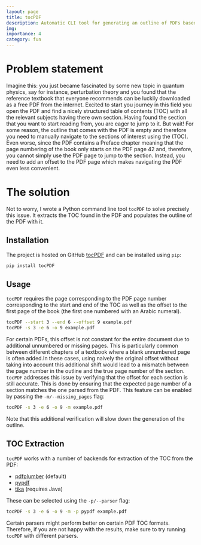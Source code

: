 ```yaml
---
layout: page
title: tocPDF
description: Automatic CLI tool for generating an outline of PDFs based on the its table of contents. 
img:
importance: 4
category: fun
---
```


# Problem statement
Imagine this: you just became fascinated by some new topic in quantum physics, say for instance, perturbation theory and you found that the reference textbook that everyone recommends can be luckily downloaded as a free PDF from the internet. Excited to start you journey in this field you open the PDF and find a nicely structured table of contents (TOC) with all the relevant subjects having there own section. Having found the section that you want to start reading from, you are eager to jump to it. But wait! For some reason, the outline that comes with the PDF is empty and therefore you need to manually navigate to the sections of interest using the (TOC). Even worse, since the PDF contains a Preface chapter meaning that the page numbering of the book only starts on the PDF page 42 and, therefore, you cannot simply use the PDF page to jump to the section. Instead, you need to add an offset to the PDF page which makes navigating the PDF even less convenient.

# The solution
Not to worry, I wrote a Python command line tool `tocPDF` to solve precisely this issue. It extracts the TOC found in the PDF and populates the outline of the PDF with it.

## Installation
The project is hosted on GitHub [tocPDF](github.com/kszenes/tocPDF) and can be installed using `pip`:
```sh
pip install tocPDF
```
## Usage
`tocPDF` requires the page corresponding to the PDF page number corresponding to the start and end of the TOC as well as the offset to the first page of the book (the first one numbered with an Arabic numeral). 
```sh
tocPDF --start 3 --end 6 --offset 9 example.pdf
tocPDF -s 3 -e 6 -o 9 example.pdf
```
For certain PDFs, this offset is not constant for the entire document due to additional unnumbered or missing pages. This is particularly common between different chapters of a textbook where a blank unnumbered page is often added.In these cases, using naively the original offset without taking into account this additional shift would lead to a mismatch between the page number in the outline and the true page number of the section. `tocPDF` addresses this issue by verifying that the offset for each section is still accurate. This is done by ensuring that the expected page number of a section matches the one parsed from the PDF. This feature can be enabled by passing the `-m/--missing_pages` flag:
```sh
tocPDF -s 3 -e 6 -o 9 -m example.pdf
```
Note that this additional verification will slow down the generation of the outline.
## TOC Extraction
`tocPDF` works with a number of backends for extraction of the TOC from the PDF:
- [pdfplumber](https://github.com/jsvine/pdfplumber) (default)
- [pypdf](https://github.com/py-pdf/pypdf)
- [tika](https://github.com/chrismattmann/tika-python) (requires Java)

These can be selected using the `-p/--parser` flag:
```sh
tocPDF -s 3 -e 6 -o 9 -m -p pypdf example.pdf
```
Certain parsers might perform better on certain PDF TOC formats. Therefore, if you are not happy with the results, make sure to try running `tocPDF` with different parsers.

